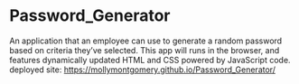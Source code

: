 # Password_Generator
An application that an employee can use to generate a random password based on criteria they’ve selected. This app will runs in the browser, and features dynamically updated HTML and CSS powered by JavaScript code. 
<br>
deployed site: https://mollymontgomery.github.io/Password_Generator/
